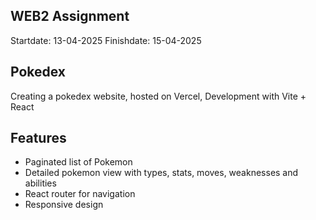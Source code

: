 ## WEB2 Assignment
Startdate: 13-04-2025
Finishdate: 15-04-2025

## Pokedex
Creating a pokedex website, hosted on Vercel, Development with Vite + React

## Features
- Paginated list of Pokemon
- Detailed pokemon view with types, stats, moves, weaknesses and abilities
- React router for navigation
- Responsive design
